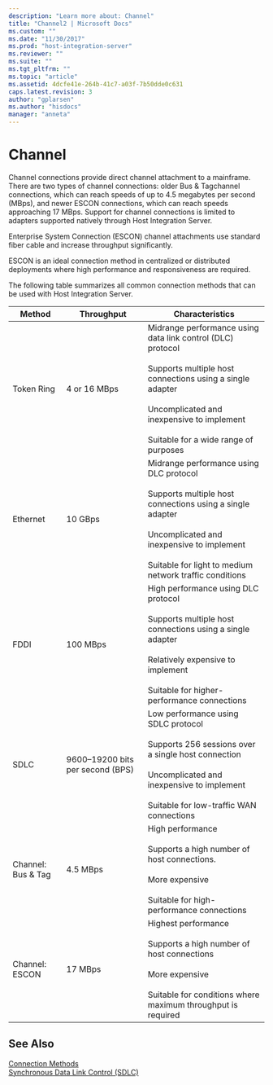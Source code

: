 ```yaml
---
description: "Learn more about: Channel"
title: "Channel2 | Microsoft Docs"
ms.custom: ""
ms.date: "11/30/2017"
ms.prod: "host-integration-server"
ms.reviewer: ""
ms.suite: ""
ms.tgt_pltfrm: ""
ms.topic: "article"
ms.assetid: 4dcfe41e-264b-41c7-a03f-7b50dde0c631
caps.latest.revision: 3
author: "gplarsen"
ms.author: "hisdocs"
manager: "anneta"
---
```

# Channel
Channel connections provide direct channel attachment to a mainframe. There are two types of channel connections: older Bus & Tagchannel connections, which can reach speeds of up to 4.5 megabytes per second (MBps), and newer ESCON connections, which can reach speeds approaching 17 MBps. Support for channel connections is limited to adapters supported natively through Host Integration Server.  
  
 Enterprise System Connection (ESCON) channel attachments use standard fiber cable and increase throughput significantly.  
  
 ESCON is an ideal connection method in centralized or distributed deployments where high performance and responsiveness are required.  
  
 The following table summarizes all common connection methods that can be used with Host Integration Server.  
  
|Method|Throughput|Characteristics|  
|------------|----------------|---------------------|  
|Token Ring|4 or 16 MBps|Midrange performance using data link control (DLC) protocol<br /><br /> Supports multiple host connections using a single adapter<br /><br /> Uncomplicated and inexpensive to implement<br /><br /> Suitable for a wide range of purposes|  
|Ethernet|10 GBps|Midrange performance using DLC protocol<br /><br /> Supports multiple host connections using a single adapter<br /><br /> Uncomplicated and inexpensive to implement<br /><br /> Suitable for light to medium network traffic conditions|  
|FDDI|100 MBps|High performance using DLC protocol<br /><br /> Supports multiple host connections using a single adapter<br /><br /> Relatively expensive to implement<br /><br /> Suitable for higher-performance connections|  
|SDLC|9600–19200 bits per second (BPS)|Low performance using SDLC protocol<br /><br /> Supports 256 sessions over a single host connection<br /><br /> Uncomplicated and inexpensive to implement<br /><br /> Suitable for low-traffic WAN connections|  
|Channel: Bus & Tag|4.5 MBps|High performance<br /><br /> Supports a high number of host connections.<br /><br /> More expensive<br /><br /> Suitable for high-performance connections|  
|Channel: ESCON|17 MBps|Highest performance<br /><br /> Supports a high number of host connections<br /><br /> More expensive<br /><br /> Suitable for conditions where maximum throughput is required|  
  
## See Also  
 [Connection Methods](../core/connection-methods2.md)   
 [Synchronous Data Link Control (SDLC)](../core/synchronous-data-link-control-sdlc-1.md)
